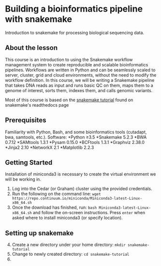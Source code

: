 # Building a bioinformatics pipeline with snakemake
Introduction to snakemake for processing biological sequencing data.
## About the lesson
This course is an introduction to using the Snakemake workflow management system to create reproducible and scalable bioinformatics pipelines. Workflows are written in Python and can be seamlessly scaled to server, cluster, grid and cloud environments, without the need to modify the workflow definition. In this course, we will be writing a Snakemake pipeline that takes DNA reads as input and runs basic QC on them, maps them to a genome of interest, sorts them, indexes them, and calls genomic variants.

Most of this course is based on the [snakemake tutorial](https://snakemake.readthedocs.io/en/stable/tutorial/tutorial.html) found on snakemake's readthedocs page

## Prerequisites
Familiarity with Python, Bash, and some bioinformatics tools (cutadapt, bwa, samtools, etc.).
Software:
*Python ≥3.5
*Snakemake 5.2.3
*BWA 0.7.12
*SAMtools 1.3.1
*Pysam 0.15.0
*BCFtools 1.3.1
*Graphviz 2.38.0
*Jinja2 2.10
*NetworkX 2.1
*Matplotlib 2.2.3

## Getting Started
Installation of miniconda3 is necessary to create the virtual environment we will be working in.
1. Log into the Cedar (or Graham) cluster using the provided credentials.
2. Run the following on the command line: `wget https://repo.continuum.io/miniconda/Miniconda3-latest-Linux-x86_64.sh`
3. Once the download has finished, run: `bash Miniconda3-latest-Linux-x86_64.sh` and follow the on-screen instructions. Press `enter` when asked where to install miniconda3 (or specify location).

## Setting up snakemake
4. Create a new directory under your home directory: `mkdir snakemake-tutorial`
5. Change to newly created directory: `cd snakemake-tutorial`
6. 
